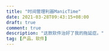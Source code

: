 ```yaml
---
title: "时间管理利器ManicTime"
date: 2021-03-28T09:43:15+08:00
draft: true
comment: true
description: "这款软件治好了我的拖延症。"
tag: [产品，软件]
---
```


